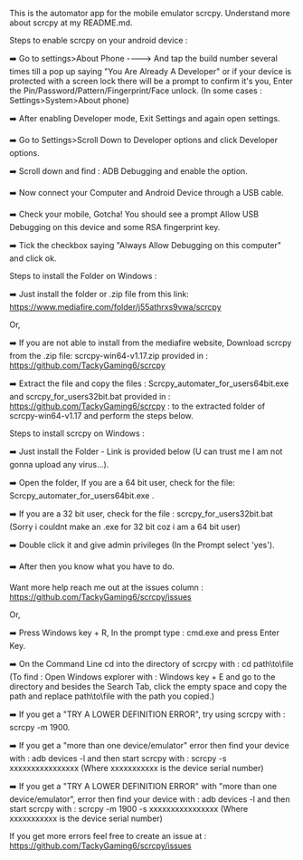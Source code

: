 This is the automator app for the mobile emulator scrcpy.
Understand more about scrcpy at my README.md.

Steps to enable scrcpy on your android device :

:arrow_right: Go to settings>About Phone ----> And tap the build number several times till a pop up saying "You Are Already A Developer" or if your device is protected with a screen lock there will be a prompt to confirm it's you, Enter the Pin/Password/Pattern/Fingerprint/Face unlock. (In some cases : Settings>System>About phone)

:arrow_right: After enabling Developer mode, Exit Settings and again open settings.

:arrow_right: Go to Settings>Scroll Down to Developer options and click Developer options.

:arrow_right: Scroll down and find : ADB Debugging and enable the option.

:arrow_right: Now connect your Computer and Android Device through a USB cable.

:arrow_right: Check your mobile, Gotcha! You should see a prompt Allow USB Debugging on this device and some RSA fingerprint key.

:arrow_right: Tick the checkbox saying "Always Allow Debugging on this computer" and click ok.

Steps to install the Folder on Windows : 

:arrow_right: Just install the folder or .zip file from this link: https://www.mediafire.com/folder/j55athrxs9vwa/scrcpy

Or,

:arrow_right: If you are not able to install from the mediafire website, Download scrcpy from the .zip file: scrcpy-win64-v1.17.zip provided in : https://github.com/TackyGaming6/scrcpy

:arrow_right: Extract the file and copy the files : Scrcpy_automater_for_users64bit.exe and scrcpy_for_users32bit.bat provided in : https://github.com/TackyGaming6/scrcpy : to the extracted folder of scrcpy-win64-v1.17 and perform the steps below.

Steps to install scrcpy on Windows :

:arrow_right: Just install the Folder - Link is provided below (U can trust me I am not gonna upload any virus...).

:arrow_right: Open the folder, If you are a 64 bit user, check for the file: Scrcpy_automater_for_users64bit.exe .
 
:arrow_right: If you are a 32 bit user, check for the file : scrcpy_for_users32bit.bat (Sorry i couldnt make an .exe for 32 bit coz i am a 64 bit user)

:arrow_right: Double click it and give admin privileges (In the Prompt select 'yes'). 

:arrow_right: After then you know what you have to do.

Want more help reach me out at the issues column : https://github.com/TackyGaming6/scrcpy/issues

Or,

:arrow_right: Press Windows key + R, In the prompt type : cmd.exe and press Enter Key.

:arrow_right: On the Command Line cd into the directory of scrcpy with : cd path\to\file (To find : Open Windows explorer with : Windows key + E and go to the directory and besides the Search Tab, click the empty space and copy the path and replace path\to\file with the path you copied.)

:arrow_right: If you get a "TRY A LOWER DEFINITION ERROR", try using scrcpy with : scrcpy -m 1900.

:arrow_right: If you get a "more than one device/emulator" error then find your device with : adb devices -l and then start scrcpy with : scrcpy -s xxxxxxxxxxxxxxxx (Where xxxxxxxxxxx is the device serial number)

:arrow_right: If you get a "TRY A LOWER DEFINITION ERROR" with "more than one device/emulator", error then find your device with : adb devices -l and then start scrcpy with : scrcpy -m 1900 -s xxxxxxxxxxxxxxxx (Where xxxxxxxxxxx is the device serial number)

If you get more errors feel free to create an issue at : https://github.com/TackyGaming6/scrcpy/issues
